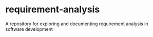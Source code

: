 # requirement-analysis
A repository for exploring and documenting requirement analysis in software development
